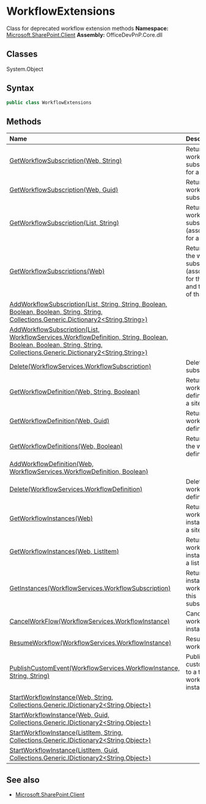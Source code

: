 # WorkflowExtensions
Class for deprecated workflow extension methods
**Namespace:** [Microsoft.SharePoint.Client](Microsoft.SharePoint.Client.md)
**Assembly:** OfficeDevPnP.Core.dll
## Classes
System.Object
## Syntax
```C#
public class WorkflowExtensions
```
## Methods
|**Name**|**Description**|
|:-----|:-----|
| [GetWorkflowSubscription(Web, String)](WorkflowExtensionsGetWorkflowSubscriptionWebString.md) | Returns a workflow subscription for a site.
| [GetWorkflowSubscription(Web, Guid)](WorkflowExtensionsGetWorkflowSubscriptionWebGuid.md) | Returns a workflow subscription
| [GetWorkflowSubscription(List, String)](WorkflowExtensionsGetWorkflowSubscriptionListString.md) | Returns a workflow subscription (associations) for a list
| [GetWorkflowSubscriptions(Web)](WorkflowExtensionsGetWorkflowSubscriptionsWeb.md) | Returns all the workflow subscriptions (associations) for the web and the lists of that web
| [AddWorkflowSubscription(List, String, String, Boolean, Boolean, Boolean, String, String, Collections.Generic.Dictionary2<String,String>)](WorkflowExtensionsAddWorkflowSubscriptionListStringStringBooleanBooleanBooleanStringStringCollections.Generic.Dictionary2<String,String>.md) | 
| [AddWorkflowSubscription(List, WorkflowServices.WorkflowDefinition, String, Boolean, Boolean, Boolean, String, String, Collections.Generic.Dictionary2<String,String>)](WorkflowExtensionsAddWorkflowSubscriptionListWorkflowServices.WorkflowDefinitionStringBooleanBooleanBooleanStringStringCollections.Generic.Dictionary2<String,String>.md) | 
| [Delete(WorkflowServices.WorkflowSubscription)](WorkflowExtensionsDeleteWorkflowServices.WorkflowSubscription.md) | Deletes the subscription
| [GetWorkflowDefinition(Web, String, Boolean)](WorkflowExtensionsGetWorkflowDefinitionWebStringBoolean.md) | Returns a workflow definition for a site
| [GetWorkflowDefinition(Web, Guid)](WorkflowExtensionsGetWorkflowDefinitionWebGuid.md) | Returns a workflow definition
| [GetWorkflowDefinitions(Web, Boolean)](WorkflowExtensionsGetWorkflowDefinitionsWebBoolean.md) | Returns all the workflow definitions
| [AddWorkflowDefinition(Web, WorkflowServices.WorkflowDefinition, Boolean)](WorkflowExtensionsAddWorkflowDefinitionWebWorkflowServices.WorkflowDefinitionBoolean.md) | 
| [Delete(WorkflowServices.WorkflowDefinition)](WorkflowExtensionsDeleteWorkflowServices.WorkflowDefinition.md) | Deletes a workflow definition
| [GetWorkflowInstances(Web)](WorkflowExtensionsGetWorkflowInstancesWeb.md) | Returns alls workflow instances for a site
| [GetWorkflowInstances(Web, ListItem)](WorkflowExtensionsGetWorkflowInstancesWebListItem.md) | Returns alls workflow instances for a list item
| [GetInstances(WorkflowServices.WorkflowSubscription)](WorkflowExtensionsGetInstancesWorkflowServices.WorkflowSubscription.md) | Returns all instances of a workflow for this subscription
| [CancelWorkFlow(WorkflowServices.WorkflowInstance)](WorkflowExtensionsCancelWorkFlowWorkflowServices.WorkflowInstance.md) | Cancels a workflow instance
| [ResumeWorkflow(WorkflowServices.WorkflowInstance)](WorkflowExtensionsResumeWorkflowWorkflowServices.WorkflowInstance.md) | Resumes a workflow
| [PublishCustomEvent(WorkflowServices.WorkflowInstance, String, String)](WorkflowExtensionsPublishCustomEventWorkflowServices.WorkflowInstanceStringString.md) | Publish a custom event to a target workflow instance
| [StartWorkflowInstance(Web, String, Collections.Generic.IDictionary2<String,Object>)](WorkflowExtensionsStartWorkflowInstanceWebStringCollections.Generic.IDictionary2<String,Object>.md) | 
| [StartWorkflowInstance(Web, Guid, Collections.Generic.IDictionary2<String,Object>)](WorkflowExtensionsStartWorkflowInstanceWebGuidCollections.Generic.IDictionary2<String,Object>.md) | 
| [StartWorkflowInstance(ListItem, String, Collections.Generic.IDictionary2<String,Object>)](WorkflowExtensionsStartWorkflowInstanceListItemStringCollections.Generic.IDictionary2<String,Object>.md) | 
| [StartWorkflowInstance(ListItem, Guid, Collections.Generic.IDictionary2<String,Object>)](WorkflowExtensionsStartWorkflowInstanceListItemGuidCollections.Generic.IDictionary2<String,Object>.md) | 
## See also
- [Microsoft.SharePoint.Client](Microsoft.SharePoint.Client.md)
